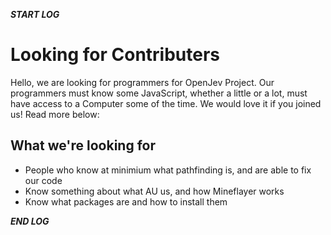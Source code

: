 ***START LOG***

# Looking for Contributers
Hello, we are looking for programmers for OpenJev Project. 
Our programmers must know some JavaScript, whether a little or a lot, must have access to a Computer some of the time. 
We would love it if you joined us! Read more below:

## What we're looking for
- People who know at minimium what pathfinding is, and are able to fix our code
- Know something about what AU us, and how Mineflayer works
- Know what packages are and how to install them

***END LOG***
